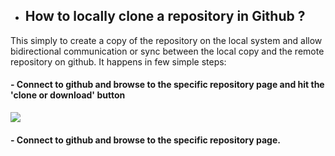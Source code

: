 
- ## **How to locally clone a repository in Github ?**
This simply to create a copy of the repository on the local system and allow bidirectional communication or sync between the local copy and the remote repository on github. It happens in few simple steps:

#### - Connect to github and browse to the specific repository page and hit the 'clone or download' button







![]({{site.baseurl}}/images/cloning_1_.PNG)








#### - Connect to github and browse to the specific repository page.
